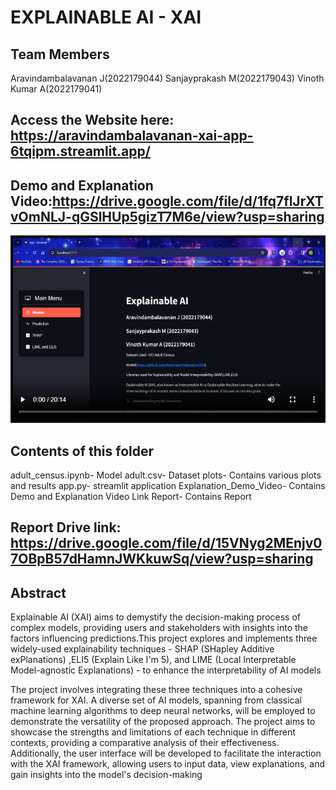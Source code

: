 # EXPLAINABLE AI - XAI

## Team Members
Aravindambalavanan J(2022179044)
Sanjayprakash M(2022179043)
Vinoth Kumar A(2022179041)

## Access the Website here: https://aravindambalavanan-xai-app-6tqipm.streamlit.app/

## Demo and Explanation Video:https://drive.google.com/file/d/1fq7flJrXTvOmNLJ-qGSlHUp5gizT7M6e/view?usp=sharing

[<img src="https://github.com/Aravindambalavanan/Responsive_AI/blob/main/Explainable_AI/Explanation_Demo_Video/thumbnail.png" width="600" height="300"/>](https://drive.google.com/file/d/1fq7flJrXTvOmNLJ-qGSlHUp5gizT7M6e/view?usp=sharing)

## Contents of this folder
adult_census.ipynb- Model
adult.csv- Dataset
plots- Contains various plots and results
app.py- streamlit application
Explanation_Demo_Video- Contains Demo and Explanation Video Link
Report- Contains Report

## Report Drive link: https://drive.google.com/file/d/15VNyg2MEnjv07OBpB57dHamnJWKkuwSq/view?usp=sharing

## Abstract

Explainable AI (XAI) aims to demystify the decision-making process of
complex models, providing users and stakeholders with insights into the
factors influencing predictions.This project explores and implements
three widely-used explainability techniques - SHAP (SHapley Additive
exPlanations)
,ELI5 (Explain Like I'm 5), and LIME (Local Interpretable Model-agnostic
Explanations) - to enhance the interpretability of AI models

The project involves integrating these three techniques into a cohesive
framework for XAI. A diverse set of AI models, spanning from classical
machine learning algorithms to deep neural networks, will be employed
to demonstrate the versatility of the proposed approach. The project
aims to showcase the strengths and limitations of each technique in
different contexts, providing a comparative analysis of their
effectiveness.
Additionally, the user interface will be developed to facilitate the
interaction with the XAI framework, allowing users to input data, view
explanations, and gain insights into the model's decision-making

